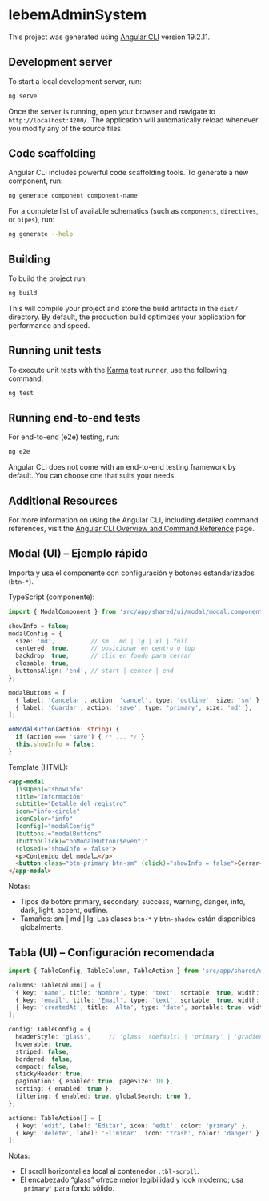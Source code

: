 # IebemAdminSystem

This project was generated using [Angular CLI](https://github.com/angular/angular-cli) version 19.2.11.

## Development server

To start a local development server, run:

```bash
ng serve
```

Once the server is running, open your browser and navigate to `http://localhost:4200/`. The application will automatically reload whenever you modify any of the source files.

## Code scaffolding

Angular CLI includes powerful code scaffolding tools. To generate a new component, run:

```bash
ng generate component component-name
```

For a complete list of available schematics (such as `components`, `directives`, or `pipes`), run:

```bash
ng generate --help
```

## Building

To build the project run:

```bash
ng build
```

This will compile your project and store the build artifacts in the `dist/` directory. By default, the production build optimizes your application for performance and speed.

## Running unit tests

To execute unit tests with the [Karma](https://karma-runner.github.io) test runner, use the following command:

```bash
ng test
```

## Running end-to-end tests

For end-to-end (e2e) testing, run:

```bash
ng e2e
```

Angular CLI does not come with an end-to-end testing framework by default. You can choose one that suits your needs.

## Additional Resources

For more information on using the Angular CLI, including detailed command references, visit the [Angular CLI Overview and Command Reference](https://angular.dev/tools/cli) page.

## Modal (UI) – Ejemplo rápido

Importa y usa el componente con configuración y botones estandarizados (`btn-*`).

TypeScript (componente):
```ts
import { ModalComponent } from 'src/app/shared/ui/modal/modal.component';

showInfo = false;
modalConfig = {
  size: 'md',          // sm | md | lg | xl | full
  centered: true,      // posicionar en centro o top
  backdrop: true,      // clic en fondo para cerrar
  closable: true,
  buttonsAlign: 'end', // start | center | end
};

modalButtons = [
  { label: 'Cancelar', action: 'cancel', type: 'outline', size: 'sm' },
  { label: 'Guardar', action: 'save', type: 'primary', size: 'md' },
];

onModalButton(action: string) {
  if (action === 'save') { /* ... */ }
  this.showInfo = false;
}
```

Template (HTML):
```html
<app-modal
  [isOpen]="showInfo"
  title="Información"
  subtitle="Detalle del registro"
  icon="info-circle"
  iconColor="info"
  [config]="modalConfig"
  [buttons]="modalButtons"
  (buttonClick)="onModalButton($event)"
  (closed)="showInfo = false">
  <p>Contenido del modal…</p>
  <button class="btn-primary btn-sm" (click)="showInfo = false">Cerrar</button>
</app-modal>
```

Notas:
- Tipos de botón: primary, secondary, success, warning, danger, info, dark, light, accent, outline.
- Tamaños: sm | md | lg. Las clases `btn-*` y `btn-shadow` están disponibles globalmente.

## Tabla (UI) – Configuración recomendada

```ts
import { TableConfig, TableColumn, TableAction } from 'src/app/shared/ui/table';

columns: TableColumn[] = [
  { key: 'name', title: 'Nombre', type: 'text', sortable: true, width: '160px' },
  { key: 'email', title: 'Email', type: 'text', sortable: true, width: '200px' },
  { key: 'createdAt', title: 'Alta', type: 'date', sortable: true, width: '110px' },
];

config: TableConfig = {
  headerStyle: 'glass',     // 'glass' (default) | 'primary' | 'gradient'
  hoverable: true,
  striped: false,
  bordered: false,
  compact: false,
  stickyHeader: true,
  pagination: { enabled: true, pageSize: 10 },
  sorting: { enabled: true },
  filtering: { enabled: true, globalSearch: true },
};

actions: TableAction[] = [
  { key: 'edit', label: 'Editar', icon: 'edit', color: 'primary' },
  { key: 'delete', label: 'Eliminar', icon: 'trash', color: 'danger' },
];
```

Notas:
- El scroll horizontal es local al contenedor `.tbl-scroll`.
- El encabezado “glass” ofrece mejor legibilidad y look moderno; usa `'primary'` para fondo sólido.
